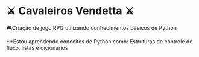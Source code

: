 # :crossed_swords: Cavaleiros Vendetta :crossed_swords: 

:video_game:Criação de jogo RPG utilizando conhecimentos básicos de Python

**Estou aprendendo conceitos de Python como: Estruturas de controle de fluxo, listas e dicionários

